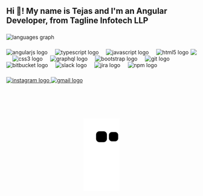 <h2 align="left">Hi 👋! My name is Tejas and I'm an Angular Developer, from Tagline Infotech LLP</h2>

###

<div align="left">
<img
  src="https://github-readme-stats.vercel.app/api/top-langs/?username=tejasv-tagline&card_width=520&theme=dracula&hide_border=false&custom_title=I've&nbsp;Mostly&nbsp;Worked&nbsp;With"
  height="150"
  alt="languages graph" />
</div>

###

<img align="right" height="170" src="https://media.giphy.com/media/bGgsc5mWoryfgKBx1u/giphy.gif"  />

###

<div align="left">
  <img src="https://cdn.jsdelivr.net/gh/devicons/devicon/icons/angularjs/angularjs-original.svg" height="35" alt="angularjs logo"  />
  <img width="12" />
  <img src="https://cdn.jsdelivr.net/gh/devicons/devicon/icons/typescript/typescript-original.svg" height="35" alt="typescript logo"  />
  <img width="12" />
  <img src="https://cdn.jsdelivr.net/gh/devicons/devicon/icons/javascript/javascript-original.svg" height="35" alt="javascript logo"  />
  <img width="12" />
  <img src="https://cdn.jsdelivr.net/gh/devicons/devicon/icons/html5/html5-original.svg" height="35" alt="html5 logo"  />
  <img width="12" />
  <img src="https://cdn.jsdelivr.net/gh/devicons/devicon/icons/css3/css3-original.svg" height="35" alt="css3 logo"  />
  <img width="12" />
  <img src="https://cdn.jsdelivr.net/gh/devicons/devicon/icons/graphql/graphql-plain.svg" height="35" alt="graphql logo"  />
  <img width="12" />
  <img src="https://cdn.jsdelivr.net/gh/devicons/devicon/icons/bootstrap/bootstrap-original.svg" height="35" alt="bootstrap logo"  />
  <img width="12" />
  <img src="https://skillicons.dev/icons?i=git" height="35" alt="git logo"  />
  <img width="12" />
  <img src="https://cdn.jsdelivr.net/gh/devicons/devicon/icons/bitbucket/bitbucket-original.svg" height="35" alt="bitbucket logo"  />
  <img width="12" />
  <img src="https://cdn.jsdelivr.net/gh/devicons/devicon/icons/slack/slack-original.svg" height="35" alt="slack logo"  />
  <img width="12" />
  <img src="https://cdn.jsdelivr.net/gh/devicons/devicon/icons/jira/jira-original.svg" height="35" alt="jira logo"  />
  <img width="12" />
  <img src="https://cdn.jsdelivr.net/gh/devicons/devicon/icons/npm/npm-original-wordmark.svg" height="35" alt="npm logo"  />
</div>

###

<div align="left">
  <a href="https://www.instagram.com/tagline_infotech/" target="_blank">
    <img src="https://img.shields.io/static/v1?message=Instagram&logo=instagram&label=&color=E4405F&logoColor=white&labelColor=&style=for-the-badge" height="30" alt="instagram logo"  />
  </a>
  <a href="tjv@taglineinfotech.com" target="_blank">
    <img src="https://img.shields.io/static/v1?message=Gmail&logo=gmail&label=&color=D14836&logoColor=white&labelColor=&style=for-the-badge" height="30" alt="gmail logo"  />
  </a>
</div>

###

<br clear="both">

<p align="center">
  <picture>
    <source media="(prefers-color-scheme: dark)" srcset="https://raw.githubusercontent.com/tejasv-tagline/tejasv-tagline/snake-output/github-contribution-grid-snake-dark.svg"/>
    <source media="(prefers-color-scheme: light)" srcset="https://raw.githubusercontent.com/tejasv-tagline/tejasv-tagline/snake-output/github-contribution-grid-snake.svg"/>
    <img alt="github contribution grid snake animation" src="https://raw.githubusercontent.com/tejasv-tagline/tejasv-tagline/snake-output/github-contribution-grid-snake.svg"/>
  </picture>
</p>

